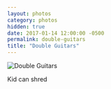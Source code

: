 ```yaml
---
layout: photos
category: photos
hidden: true
date: 2017-01-14 12:00:00 -0500
permalink: double-guitars
title: "Double Guitars"
---
```

![Double Guitars](http://jonkit.ca/cdn/photos/2017-01-14-double-guitars.jpeg)

Kid can shred
